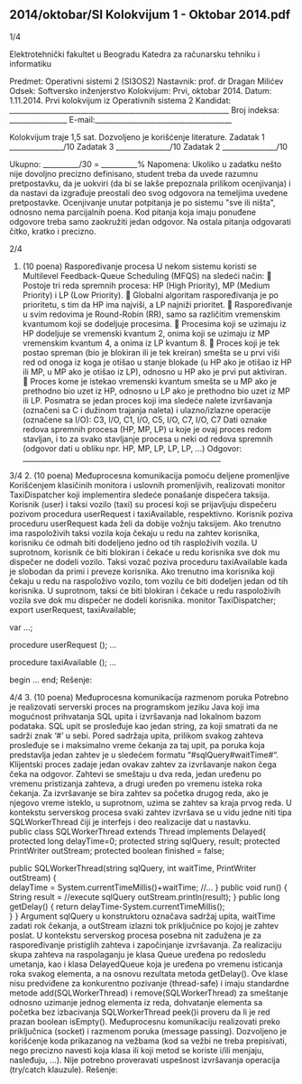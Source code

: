 2014/oktobar/SI Kolokvijum 1 - Oktobar 2014.pdf
--------------------------------------------------------------------------------


1/4 
 
Elektrotehnički fakultet u Beogradu 
Katedra za računarsku tehniku i informatiku 
 
Predmet: Operativni sistemi 2 (SI3OS2) 
Nastavnik: prof. dr Dragan Milićev 
Odsek: Softversko inženjerstvo 
Kolokvijum: Prvi, oktobar 2014. 
Datum: 1.11.2014. 
Prvi kolokvijum iz Operativnih sistema 2 
Kandidat: _____________________________________________________________ 
Broj indeksa: ________________  E-mail:______________________________________ 
 
Kolokvijum traje 1,5 sat. Dozvoljeno je korišćenje literature. 
Zadatak 1 _______________/10   Zadatak 3 _______________/10 
Zadatak 2 _______________/10    
 
Ukupno: __________/30 = __________% 
Napomena: Ukoliko  u  zadatku  nešto  nije  dovoljno  precizno  definisano,  student  treba  da 
uvede razumnu pretpostavku, da je uokviri (da bi se lakše prepoznala prilikom ocenjivanja) i 
da  nastavi  da  izgrađuje  preostali  deo  svog  odgovora  na  temeljima  uvedene  pretpostavke. 
Ocenjivanje unutar potpitanja je po sistemu "sve ili ništa", odnosno nema parcijalnih poena. 
Kod pitanja koja imaju ponuđene odgovore treba samo zaokružiti jedan  odgovor.  Na  ostala 
pitanja odgovarati čitko, kratko i precizno. 
 

2/4 
1. (10 poena) Raspoređivanje procesa 
U nekom sistemu koristi se Multilevel Feedback-Queue Scheduling (MFQS) na sledeći način: 
 Postoje  tri  reda  spremnih  procesa:  HP  (High  Priority),  MP  (Medium  Priority)  i  LP 
(Low Priority). 
 Globalni  algoritam  raspoređivanja  je  po  prioritetu,  s  tim  da  HP  ima  najviši,  a  LP 
najniži prioritet. 
 Raspoređivanje   u   svim   redovima   je Round-Robin (RR),   samo   sa   različitim 
vremenskim kvantumom koji se dodeljuje procesima. 
 Procesima  koji  se  uzimaju  iz  HP  dodeljuje  se  vremenski  kvantum  2,  onima  koji  se 
uzimaju iz MP vremenskim kvantum 4, a onima iz LP kvantum 8. 
 Proces  koji je tek postao spreman (bio je blokiran ili je tek kreiran) smešta se u prvi 
viši red od onoga iz koga je otišao u stanje blokade (u HP ako je otišao iz HP ili MP, u 
MP ako je otišao iz LP), odnosno u HP ako je prvi put aktiviran. 
 Proces kome je istekao vremenski kvantum smešta se u MP ako je prethodno bio uzet 
iz HP, odnosno u LP ako je prethodno bio uzet iz MP ili LP. 
Posmatra  se  jedan  proces  koji  ima  sledeće  nalete  izvršavanja  (označeni  sa  C  i  dužinom 
trajanja naleta) i ulazno/izlazne operacije (označene sa I/O): 
C3, I/O, C1, I/O, C5, I/O, C7, I/O, C7 
Dati oznake redova spremnih procesa (HP, MP, LP) u koje je ovaj proces redom stavljan, i to 
za  svako  stavljanje  procesa  u  neki  od  redova  spremnih  (odgovor  dati  u  obliku  npr.  HP,  MP, 
LP, LP, LP, ...) 
Odgovor: _______________________________________________________ 
 
 

3/4 
2. (10 poena) Međuprocesna komunikacija pomoću deljene promenljive 
Korišćenjem    klasičinih    monitora    i    uslovnih    promenljivih,    realizovati    monitor 
TaxiDispatcher koji  implementira  sledeće  ponašanje  dispečera  taksija.  Korisnik  (user)  i 
taksi  vozilo  (taxi)  su procesi koji se prijavljuju dispečeru pozivom procedura userRequest i 
taxiAvailable, respektivno. 
Korisnik  poziva  proceduru userRequest kada  želi  da  dobije  vožnju  taksijem.  Ako trenutno 
ima raspoloživih taksi vozila koja čekaju u redu na zahtev korisnika, korisniku će odmah biti 
dodeljeno  jedno  od tih rasploživih vozila. U suprotnom,  korisnik  će biti  blokiran i  čekaće u 
redu korisnika sve dok mu dispečer ne dodeli vozilo. 
Taksi vozač poziva proceduru taxiAvailable kada je slobodan da primi i preveze korisnika. 
Ako  trenutno  ima  korisnika  koji  čekaju  u  redu  na  raspoloživo  vozilo,  tom  vozilu  će  biti 
dodeljen  jedan  od  tih  korisnika.  U  suprotnom,  taksi  će  biti  blokiran  i  čekaće  u  redu 
raspoloživih vozila sve dok mu dispečer ne dodeli korisnika. 
monitor TaxiDispatcher; 
  export userRequest, taxiAvailable; 
 
  var ...; 
 
  procedure userRequest (); ... 
 
  procedure taxiAvailable (); ... 
 
begin ... end; 
Rešenje: 
 

4/4 
3. (10 poena) Međuprocesna komunikacija razmenom poruka 
Potrebno  je  realizovati  serverski  proces  na  programskom  jeziku  Java  koji  ima  mogućnost 
prihvatanja  SQL  upita  i  izvršavanja  nad  lokalnom  bazom  podataka.  SQL  upit  se  prosleđuje 
kao jedan string, za koji smatrati da ne sadrži znak ‘#’ u sebi. Pored sadržaja upita, prilikom 
svakog  zahteva  prosleđuje  se  i  maksimalno  vreme  čekanja za taj  upit,  pa  poruka  koja 
predstavlja  jedan  zahtev  je  u  sledećem  formatu  “#sqlQuery#waitTime#“.  Klijentski  proces 
zadaje jedan ovakav zahtev za izvršavanje nakon čega čeka na odgovor. Zahtevi se smeštaju u 
dva  reda,  jedan  uređenu  po  vremenu  pristizanja  zahteva,  a  drugi  uređen  po  vremenu  isteka 
roka  čekanja.  Za  izvršavanje se  bira  zahtev  sa  početka  drugog  reda,  ako  je  njegovo  vreme 
isteklo, u  suprotnom,  uzima  se  zahtev  sa  kraja  prvog reda. U  kontekstu  serverskog  procesa 
svaki  zahtev  izvršava  se  u  vidu  jedne  niti  tipa SQLWorkerThread čiji  je  interfejs  i  deo 
realizacije dat u nastavku.  
public class SQLWorkerThread extends Thread implements Delayed{ 
 protected long delayTime=0; 
 protected string sqlQuery, result; 
 protected PrintWriter outStream; 
 protected boolean finished = false; 
  
 public SQLWorkerThread(string sqlQuery, int waitTime, PrintWriter 
outStream) {  
  delayTime = System.currentTimeMillis()+waitTime; 
 //... 
 } 
 public void run() { 
  String result = //execute sqlQuery 
  outStream.println(result); 
 } 
 public long getDelay() { 
  return delayTime-System.currentTimeMillis();  
 } 
} 
Argument sqlQuery u  konstruktoru označava  sadržaj  upita, waitTime zadati  rok  čekanja,  a 
outStream izlazni tok priključnice po kojoj je zahtev poslat. U kontekstu serverskog procesa 
posebna  nit  zadužena  je  za  raspoređivanje  pristiglih  zahteva i  započinjanje izvršavanja. Za 
realizaciju  skupa  zahteva  na  raspolaganju  je  klasa Queue<SQLWorkerThread> uređena  po 
redosledu umetanja, kao  i  klasa DelayedQueue<SQLWorkerThread> koja  je  uređena  po 
vremenu  isticanja  roka  svakog  elementa, a na  osnovu  rezultata  metoda getDelay(). Ove 
klase nisu  predviđene  za  konkurentno  pozivanje  (thread-safe)  i imaju  standardne  metode 
add(SQLWorkerThread) i remove(SQLWorkerThread) za  smeštanje  odnosno  uzimanje 
jednog  elementa  iz  reda,  dohvatanje  elementa sa početka bez  izbacivanja SQLWorkerThread 
peek()i  proveru  da  li  je  red  prazan boolean  isEmpty(). Međuprocesnu  komunikaciju 
realizovati preko priključnica (socket)  i  razmenom  poruka  (message  passing). Dozvoljeno je 
korišćenje  koda  prikazanog  na  vežbama  (kod  sa  vežbi  ne  treba  prepisivati,  nego  precizno 
navesti  koja  klasa  ili  koji  metod  se  koriste  i/ili  menjaju,  nasleđuju, ...).  Nije  potrebno 
proveravati uspešnost izvršavanja operacija (try/catch klauzule). 
Rešenje: 
 